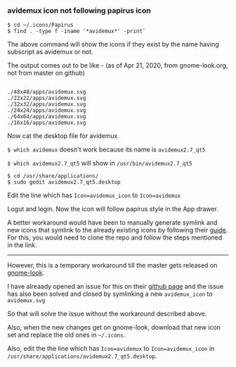 ### avidemux icon not following papirus icon

``` 
$ cd ~/.icons/Papirus
$ find . -type f -iname '*avidemux*' -print`
```

The above command will show the icons if they exist by the name having subscript as avidemux or not.

The output comes out to be like - (as of Apr 21, 2020, from gnome-look.org, not from master on github)

```

./48x48/apps/avidemux.svg
./22x22/apps/avidemux.svg
./32x32/apps/avidemux.svg
./24x24/apps/avidemux.svg
./64x64/apps/avidemux.svg
./16x16/apps/avidemux.svg

```

Now cat the desktop file for avidemux.

`$ which avidemux` doesn't work because its name is `avidemux2.7_qt5`

`$ which avidemux2.7_qt5` will show in `/usr/bin/avidemux2.7_qt5`

```
$ cd /usr/share/applications/
$ sudo gedit avidemux2.7_qt5.desktop

```

Edit the line which has `Icon=avidemux_icon` to `Icon=avidemux`

Logut and login. Now the icon will follow papirus style in the App drawer.

A better workaround would have been to manually generate symlink and new icons that symlink to the already existing icons by following their [guide](https://github.com/PapirusDevelopmentTeam/papirus-icon-theme/tree/master/tools/work#make-symlinks-to-an-existing-icon). For this, you would need to clone the repo and follow the steps mentioned in the link.

---

However, this is a temporary workaround till the master gets released on [gnome-look](gnome-look.org).

I have alreaady opened an issue for this on their [github page](https://github.com/PapirusDevelopmentTeam/papirus-icon-theme/commit/b7744c16e6ce6dc47df4e7ec5ea8f922722c7466) and the issue has also been solved and closed by symlinking a new `avidemux_icon` to `avidemux.svg`

So that will solve the issue without the workaround described above.

Also, when the new changes get on gnome-look, download that new icon set and replace the old ones in `~/.icons`.

Also, edit the the line which has `Icon=avidemux` to `Icon=avidemux_icon` in `/usr/share/applications/avidemux2.7_qt5.desktop`.
